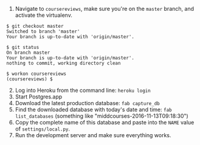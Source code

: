 1. Navigate to `coursereviews`, make sure you're on the `master` branch, and activate the virtualenv.

```
$ git checkout master
Switched to branch 'master'
Your branch is up-to-date with 'origin/master'.

$ git status
On branch master
Your branch is up-to-date with 'origin/master'.
nothing to commit, working directory clean

$ workon coursereviews
(coursereviews) $
```

2. Log into Heroku from the command line: `heroku login`
3. Start Postgres.app
4. Download the latest production database: `fab capture_db`
5. Find the downloaded database with today's date and time: `fab list_databases` (something like "middcourses-2016-11-13T09:18:30")
6. Copy the complete name of this database and paste into the `NAME` value of `settings/local.py`.
7. Run the development server and make sure everything works.
